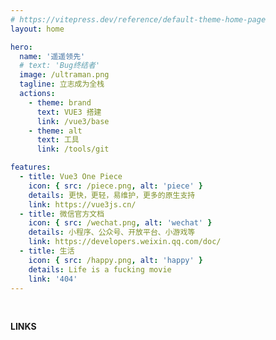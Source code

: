 ```yaml
---
# https://vitepress.dev/reference/default-theme-home-page
layout: home

hero:
  name: '遥遥领先'
  # text: 'Bug终结者'
  image: /ultraman.png
  tagline: 立志成为全栈
  actions:
    - theme: brand
      text: VUE3 搭建
      link: /vue3/base
    - theme: alt
      text: 工具
      link: /tools/git

features:
  - title: Vue3 One Piece
    icon: { src: /piece.png, alt: 'piece' }
    details: 更快，更轻，易维护，更多的原生支持
    link: https://vue3js.cn/
  - title: 微信官方文档
    icon: { src: /wechat.png, alt: 'wechat' }
    details: 小程序、公众号、开放平台、小游戏等
    link: https://developers.weixin.qq.com/doc/
  - title: 生活
    icon: { src: /happy.png, alt: 'happy' }
    details: Life is a fucking movie
    link: '404'
---
```


<br>

**LINKS**

<br>

<script setup lang="ts">
import Icons from './components/Icons.vue'
</script>

<Icons />

<!-- 带图标的链接 -->
<!-- [![xx](icons/unocss.svg)](https://unocss.dev) -->
